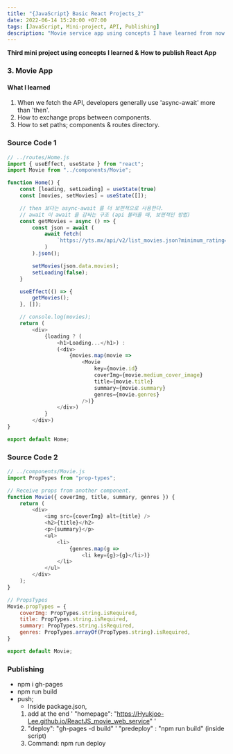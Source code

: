 ```yaml
---
title: "{JavaScript} Basic React Projects_2"
date: 2022-06-14 15:20:00 +07:00
tags: [JavaScript, Mini-project, API, Publishing]
description: "Movie service app using concepts I have learned from now on."
---
```


**Third mini project using concepts I learned & How to publish React App**

### 3. Movie App

#### What I learned
1. When we fetch the API, developers generally use 'async-await' more than 'then'.
2. How to exchange props between components.
3. How to set paths; components & routes directory.

### Source Code 1
```javascript
// ../routes/Home.js
import { useEffect, useState } from "react";
import Movie from "../components/Movie";

function Home() {
    const [loading, setLoading] = useState(true)
    const [movies, setMovies] = useState([]);

    // then 보다는 async-await 를 더 보편적으로 사용한다.
    // await 이 await 을 감싸는 구조 (api 불러올 때, 보편적인 방법)
    const getMovies = async () => {
        const json = await (
            await fetch(
                `https://yts.mx/api/v2/list_movies.json?minimum_rating=8.9&sort_by=year`
            )
        ).json();

        setMovies(json.data.movies);
        setLoading(false);
    }

    useEffect(() => {
        getMovies();
    }, []);

    // console.log(movies);
    return (
        <div>
            {loading ? (
                <h1>Loading...</h1>) :
                (<div>
                    {movies.map(movie =>
                        <Movie
                            key={movie.id}
                            coverImg={movie.medium_cover_image}
                            title={movie.title}
                            summary={movie.summary}
                            genres={movie.genres}
                        />)}
                </div>)
            }
        </div>)
}

export default Home;

```

### Source Code 2
```javascript
// ../components/Movie.js
import PropTypes from "prop-types";

// Receive props from another component.
function Movie({ coverImg, title, summary, genres }) {
    return (
        <div>
            <img src={coverImg} alt={title} />
            <h2>{title}</h2>
            <p>{summary}</p>
            <ul>
                <li>
                    {genres.map(g =>
                        <li key={g}>{g}</li>)}
                </li>
            </ul>
        </div>
    );
}

// PropsTypes
Movie.propTypes = {
    coverImg: PropTypes.string.isRequired,
    title: PropTypes.string.isRequired,
    summary: PropTypes.string.isRequired,
    genres: PropTypes.arrayOf(PropTypes.string).isRequired,
}

export default Movie;
```

### Publishing

- npm i gh-pages
- npm run build
- push;
    - Inside package.json, 
     1. add at the end ' "homepage": "https://Hyukjoo-Lee.github.io/ReactJS_movie_web_service" '
     2. "deploy": "gh-pages -d build" ' 
         "predeploy" : "npm run build" (inside script)
     3. Command: npm run deploy
     